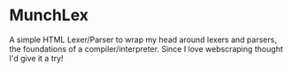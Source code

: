 # MunchLex

A simple HTML Lexer/Parser to wrap my head around lexers and parsers, the foundations of a compiler/interpreter. Since I love webscraping thought I'd give it a try!
